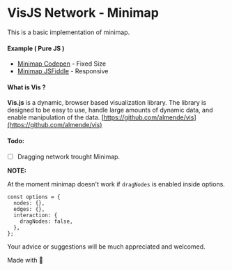 # VisJS Network - Minimap

This is a basic implementation of minimap.

#### Example ( Pure JS )
- [Minimap Codepen](https://codepen.io/savkelita/pen/XwNgXE) - Fixed Size
- [Minimap JSFiddle](https://jsfiddle.net/savke/m476zwns/) - Responsive

#### What is Vis ?
**Vis.js** is a dynamic, browser based visualization library. The library is designed to be easy to use, handle large amounts of dynamic data, and enable manipulation of the data. [https://github.com/almende/vis](https://github.com/almende/vis)

#### Todo:
- [ ] Dragging network trought Minimap.

**NOTE:**

At the moment minimap doesn't work if `dragNodes` is enabled inside options.

```
const options = {
  nodes: {},
  edges: {},
  interaction: {
    dragNodes: false,
  },
};
```

Your advice or suggestions will be much appreciated and welcomed.


Made with :heartbeat:
